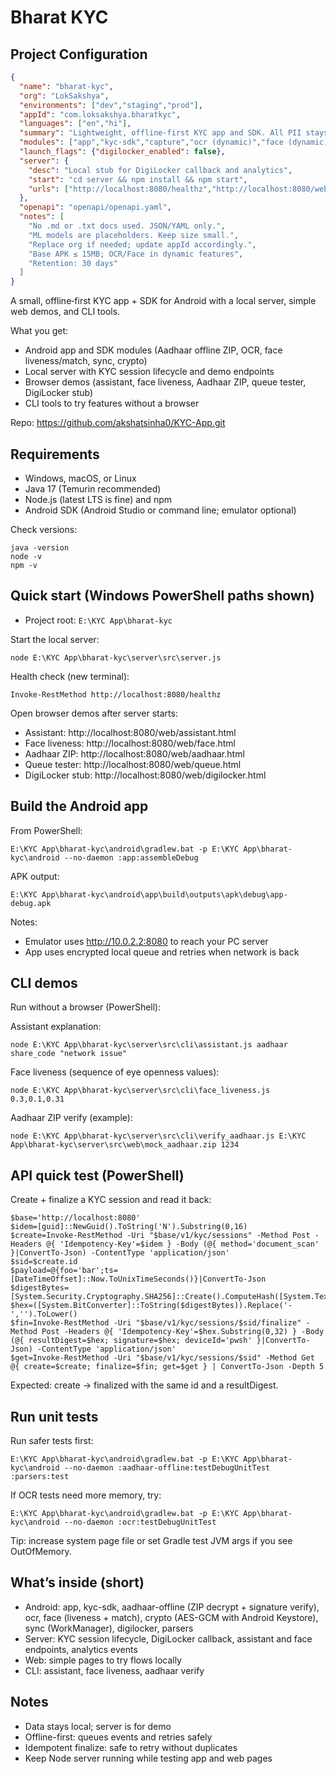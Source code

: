 # Bharat KYC

## Project Configuration

```json
{
  "name": "bharat-kyc",
  "org": "LokSakshya",
  "environments": ["dev","staging","prod"],
  "appId": "com.loksakshya.bharatkyc",
  "languages": ["en","hi"],
  "summary": "Lightweight, offline-first KYC app and SDK. All PII stays on-device. Local server only for DigiLocker callback and audits.",
  "modules": ["app","kyc-sdk","capture","ocr (dynamic)","face (dynamic)","digilocker","aadhaar-offline","sync","crypto","i18n","analytics"],
  "launch_flags": {"digilocker_enabled": false},
  "server": {
    "desc": "Local stub for DigiLocker callback and analytics",
    "start": "cd server && npm install && npm start",
    "urls": ["http://localhost:8080/healthz","http://localhost:8080/web/digilocker.html"]
  },
  "openapi": "openapi/openapi.yaml",
  "notes": [
    "No .md or .txt docs used. JSON/YAML only.",
    "ML models are placeholders. Keep size small.",
    "Replace org if needed; update appId accordingly.",
    "Base APK ≤ 15MB; OCR/Face in dynamic features",
    "Retention: 30 days"
  ]
}
```

A small, offline‑first KYC app + SDK for Android with a local server, simple web demos, and CLI tools.

What you get:
- Android app and SDK modules (Aadhaar offline ZIP, OCR, face liveness/match, sync, crypto)
- Local server with KYC session lifecycle and demo endpoints
- Browser demos (assistant, face liveness, Aadhaar ZIP, queue tester, DigiLocker stub)
- CLI tools to try features without a browser

Repo: https://github.com/akshatsinha0/KYC-App.git

## Requirements
- Windows, macOS, or Linux
- Java 17 (Temurin recommended)
- Node.js (latest LTS is fine) and npm
- Android SDK (Android Studio or command line; emulator optional)

Check versions:
```
java -version
node -v
npm -v
```

## Quick start (Windows PowerShell paths shown)
- Project root: `E:\KYC App\bharat-kyc`

Start the local server:
```
node E:\KYC App\bharat-kyc\server\src\server.js
```
Health check (new terminal):
```
Invoke-RestMethod http://localhost:8080/healthz
```

Open browser demos after server starts:
- Assistant: http://localhost:8080/web/assistant.html
- Face liveness: http://localhost:8080/web/face.html
- Aadhaar ZIP: http://localhost:8080/web/aadhaar.html
- Queue tester: http://localhost:8080/web/queue.html
- DigiLocker stub: http://localhost:8080/web/digilocker.html

## Build the Android app
From PowerShell:
```
E:\KYC App\bharat-kyc\android\gradlew.bat -p E:\KYC App\bharat-kyc\android --no-daemon :app:assembleDebug
```
APK output:
```
E:\KYC App\bharat-kyc\android\app\build\outputs\apk\debug\app-debug.apk
```
Notes:
- Emulator uses http://10.0.2.2:8080 to reach your PC server
- App uses encrypted local queue and retries when network is back

## CLI demos
Run without a browser (PowerShell):

Assistant explanation:
```
node E:\KYC App\bharat-kyc\server\src\cli\assistant.js aadhaar share_code "network issue"
```

Face liveness (sequence of eye openness values):
```
node E:\KYC App\bharat-kyc\server\src\cli\face_liveness.js 0.3,0.1,0.31
```

Aadhaar ZIP verify (example):
```
node E:\KYC App\bharat-kyc\server\src\cli\verify_aadhaar.js E:\KYC App\bharat-kyc\server\src\web\mock_aadhaar.zip 1234
```

## API quick test (PowerShell)
Create + finalize a KYC session and read it back:
```
$base='http://localhost:8080'
$idem=[guid]::NewGuid().ToString('N').Substring(0,16)
$create=Invoke-RestMethod -Uri "$base/v1/kyc/sessions" -Method Post -Headers @{ 'Idempotency-Key'=$idem } -Body (@{ method='document_scan' }|ConvertTo-Json) -ContentType 'application/json'
$sid=$create.id
$payload=@{foo='bar';ts=[DateTimeOffset]::Now.ToUnixTimeSeconds()}|ConvertTo-Json
$digestBytes=[System.Security.Cryptography.SHA256]::Create().ComputeHash([System.Text.Encoding]::UTF8.GetBytes($payload))
$hex=([System.BitConverter]::ToString($digestBytes)).Replace('-','').ToLower()
$fin=Invoke-RestMethod -Uri "$base/v1/kyc/sessions/$sid/finalize" -Method Post -Headers @{ 'Idempotency-Key'=$hex.Substring(0,32) } -Body (@{ resultDigest=$hex; signature=$hex; deviceId='pwsh' }|ConvertTo-Json) -ContentType 'application/json'
$get=Invoke-RestMethod -Uri "$base/v1/kyc/sessions/$sid" -Method Get
@{ create=$create; finalize=$fin; get=$get } | ConvertTo-Json -Depth 5
```
Expected: create -> finalized with the same id and a resultDigest.

## Run unit tests
Run safer tests first:
```
E:\KYC App\bharat-kyc\android\gradlew.bat -p E:\KYC App\bharat-kyc\android --no-daemon :aadhaar-offline:testDebugUnitTest :parsers:test
```
If OCR tests need more memory, try:
```
E:\KYC App\bharat-kyc\android\gradlew.bat -p E:\KYC App\bharat-kyc\android --no-daemon :ocr:testDebugUnitTest
```
Tip: increase system page file or set Gradle test JVM args if you see OutOfMemory.

## What’s inside (short)
- Android: app, kyc-sdk, aadhaar-offline (ZIP decrypt + signature verify), ocr, face (liveness + match), crypto (AES-GCM with Android Keystore), sync (WorkManager), digilocker, parsers
- Server: KYC session lifecycle, DigiLocker callback, assistant and face endpoints, analytics events
- Web: simple pages to try flows locally
- CLI: assistant, face liveness, aadhaar verify

## Notes
- Data stays local; server is for demo
- Offline-first: queues events and retries safely
- Idempotent finalize: safe to retry without duplicates
- Keep Node server running while testing app and web pages

